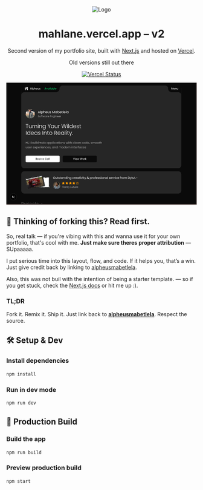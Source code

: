 <div align="center">
  <img alt="Logo" src="https://raw.githubusercontent.com/theCalculatar/v2.portfolio/refs/heads/main/public/demo-logo.png" width="100" />
</div>

<h1 align="center">
    mahlane.vercel.app – v2
</h1>

<p align="center">
    Second version of my portfolio site, built with <a href="https://nextjs.org/">Next.js</a> and hosted on <a href="https://vercel.com/">
    Vercel</a>.
</p>

<p align="center">
    Old versions still out there
</p>
<p align="center">
    <a href="https://vercel.com/theCalculatar/v2.portfolio" target="_blank">
        <img src="https://vercelbadge.vercel.app/api/theCalculatar/v2.portfolio" alt="Vercel Status" />
    </a>
</p>

</div>

![demo](https://raw.githubusercontent.com/theCalculatar/v2.portfolio/refs/heads/main/public/images/demo.png)

## 🚨 Thinking of forking this? Read first.

So, real talk — if you're vibing with this and wanna use it for your own portfolio, that's cool with me.
**Just make sure theres proper attribution** — SUpaaaaa.

I put serious time into this layout, flow, and code. If it helps you, that’s a win. Just give credit back by linking to [alpheusmabetlela](https://mahlane.vercel.app).

Also, this was not buil with the intention of being a starter template. — so if you get stuck, check the [Next.js docs](https://nextjs.org/docs) or hit me up :).

### TL;DR

Fork it. Remix it. Ship it.
Just link back to **[alpheusmabetlela](https://mahlane.vercel.app)**. Respect the source.

## 🛠 Setup & Dev

### Install dependencies

```bash
npm install
```

### Run in dev mode

```bash
npm run dev
```

## 🚀 Production Build

### Build the app

```bash
npm run build
```

### Preview production build

```bash
npm start
```
